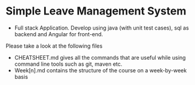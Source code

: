 # Simple Leave Management System

  * Full stack Application. Develop using java (with unit test cases), sql as backend and Angular for front-end. 

  Please take a look at the following files

  * CHEATSHEET.md gives all the commands that are useful while using command line tools such as git, maven etc.
  * Week[n].md contains the structure of the course on a week-by-week basis

  
